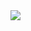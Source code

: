 


<img src="/Users/ethan/Documents/GitHub/ExPsyLing/2021/Slides/Images/Corbin_Marquer_Sternberg_recall_task.png" width=""/>

